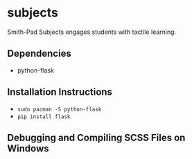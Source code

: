 # subjects
Smith-Pad Subjects engages students with tactile learning.


## Dependencies

- python-flask

## Installation Instructions

- `sudo pacman -S python-flask`
- `pip install flask`



## Debugging and Compiling SCSS Files on Windows 

